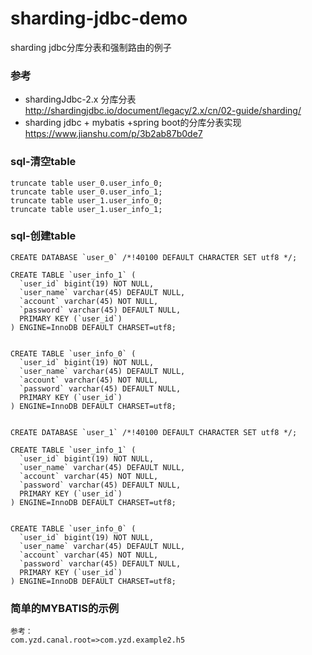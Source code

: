# sharding-jdbc-demo
sharding jdbc分库分表和强制路由的例子
### 参考
- shardingJdbc-2.x 分库分表
http://shardingjdbc.io/document/legacy/2.x/cn/02-guide/sharding/
- sharding jdbc + mybatis +spring boot的分库分表实现
https://www.jianshu.com/p/3b2ab87b0de7
### sql-清空table
```
truncate table user_0.user_info_0;
truncate table user_0.user_info_1;
truncate table user_1.user_info_0;
truncate table user_1.user_info_1;
```
### sql-创建table
```
CREATE DATABASE `user_0` /*!40100 DEFAULT CHARACTER SET utf8 */;

CREATE TABLE `user_info_1` (
  `user_id` bigint(19) NOT NULL,
  `user_name` varchar(45) DEFAULT NULL,
  `account` varchar(45) NOT NULL,
  `password` varchar(45) DEFAULT NULL,
  PRIMARY KEY (`user_id`)
) ENGINE=InnoDB DEFAULT CHARSET=utf8;


CREATE TABLE `user_info_0` (
  `user_id` bigint(19) NOT NULL,
  `user_name` varchar(45) DEFAULT NULL,
  `account` varchar(45) NOT NULL,
  `password` varchar(45) DEFAULT NULL,
  PRIMARY KEY (`user_id`)
) ENGINE=InnoDB DEFAULT CHARSET=utf8;


CREATE DATABASE `user_1` /*!40100 DEFAULT CHARACTER SET utf8 */;

CREATE TABLE `user_info_1` (
  `user_id` bigint(19) NOT NULL,
  `user_name` varchar(45) DEFAULT NULL,
  `account` varchar(45) NOT NULL,
  `password` varchar(45) DEFAULT NULL,
  PRIMARY KEY (`user_id`)
) ENGINE=InnoDB DEFAULT CHARSET=utf8;


CREATE TABLE `user_info_0` (
  `user_id` bigint(19) NOT NULL,
  `user_name` varchar(45) DEFAULT NULL,
  `account` varchar(45) NOT NULL,
  `password` varchar(45) DEFAULT NULL,
  PRIMARY KEY (`user_id`)
) ENGINE=InnoDB DEFAULT CHARSET=utf8;

```
### 简单的MYBATIS的示例
```
参考：
com.yzd.canal.root=>com.yzd.example2.h5
```
